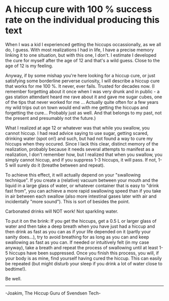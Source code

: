 # A hiccup cure with 100 % success rate on the individual producing this text

When I was a kid I experienced getting the hiccups occassionally, as we all do, I guess. With most realizations I had in life, I have a precise memory
linking it to one situation, but with this one, I don't. I estimate I developed the cure for myself after the age of 12 and that's a wild guess. Close to
the age of 12 is my feeling.

Anyway, if by some mishap you're here looking for a hiccup cure, or just satisfying 
some borderline perverse curiosity, I will describe a hiccup cure that works for me 100 %. It never, ever fails. Trusted for decades now.
(I remember forgetting about it once when I was very drunk and in public - a gas station attendant heard me rave about it and gave me sugar cubes,
one of the tips that never worked for me ... Actually quite often for a few years my wild trips out on town would end with
me getting the hiccups and forgetting the cure... Probably just as well. And that belongs to my past, not the present and presumably not the future.)

What I realized at age 12 or whatever was that while you swallow, you cannot hiccup. I had read advice saying to use sugar, getting scared, drinking water
(spot on!) and such, but had not found a way to cure my hiccups when they occured. Since I lack this clear, distinct memory of the realization, probably
because it needs several attempts to manifest as a realization, I don't remember how, but I realized that when you swallow, you simply cannot hiccup, and
if you suppress 1-3 hiccups, it will pass. If not, 1-5 will surely do it (breathe between and repeat).

To achieve this effect, it will actually depend on your "swallowing technique". If you create a (relative) vacuum between your mouth and
the liquid in a large glass
of water, or whatever container that is easy to "drink fast from", you can achieve a more rapid swallowing speed than if you take in air between each swallow
(also more intestinal gases later with air and incidentally "more sound"). This is sort of besides the point.

Carbonated drinks will NOT work! Not sparkling water.

To put it on the brink: If you get the hiccups, get a 0.5 L or larger glass of water and then take a deep breath when you have just had a hiccup and then 
drink as fast as you can as if your life depended on it (partly your sanity does...), try to avoid breathing for as long as you can and keep swallowing as
fast as you can. If needed or intuitively felt (in my case anyway), take a breath and repeat the process of swallowing until at least 1-5 hiccups have
been suppressed. Once you finish this process, you will, if your body is as mine, find yourself having cured the hiccup. This can easily be repeated (but
might disturb your sleep if you drink a lot of water close to bedtime!).

Be well.

------------------------------------------
-Joakim, The Hiccup Guru of Svendsen Tech-
